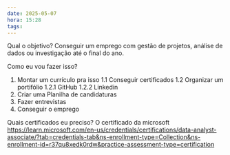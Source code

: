 ```yaml
---
date: 2025-05-07
hora: 15:28
tags:
---
```

Qual o objetivo? Conseguir um emprego com gestão de projetos, análise de dados ou investigação até o final do ano. 

Como eu vou fazer isso?

1. Montar um currículo pra isso
	1.1 Conseguir certificados
	1.2 Organizar um portifólio
		1.2.1 GitHub
		1.2.2 Linkedin
2. Criar uma Planilha de candidaturas
3. Fazer entrevistas
4. Conseguir o emprego


Quais certificados eu preciso?
	O certificado da microsoft 
https://learn.microsoft.com/en-us/credentials/certifications/data-analyst-associate/?tab=credentials-tab&ns-enrollment-type=Collection&ns-enrollment-id=r37qu8xedk0rdw&practice-assessment-type=certification
